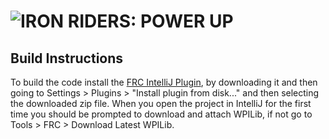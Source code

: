 # ![IRON RIDERS: POWER UP](https://user-images.githubusercontent.com/8658063/35180539-49a4e68c-fd67-11e7-8e5a-4106f7194949.png)

## Build Instructions
To build the code install the [FRC IntelliJ Plugin](https://plugins.jetbrains.com/plugin/9405-frc), by downloading it and then going to Settings > Plugins > "Install plugin from disk..." and then selecting the downloaded zip file. When you open the project in IntelliJ for the first time you should be prompted to download and attach WPILib, if not go to Tools > FRC > Download Latest WPILib.

<!---
Brendan is testing if he has permission to commit to github
-->
